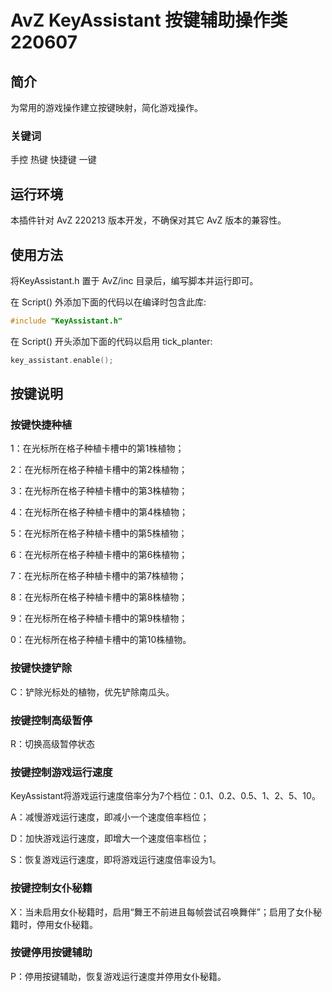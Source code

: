 # AvZ KeyAssistant 按键辅助操作类 220607

## 简介

为常用的游戏操作建立按键映射，简化游戏操作。
### 关键词
手控 热键 快捷键 一键

## 运行环境

本插件针对 AvZ 220213 版本开发，不确保对其它 AvZ 版本的兼容性。

## 使用方法
将KeyAssistant.h 置于 AvZ/inc 目录后，编写脚本并运行即可。

在 Script() 外添加下面的代码以在编译时包含此库:
```c++
#include "KeyAssistant.h"
```

在 Script() 开头添加下面的代码以启用 tick_planter:
```c++
key_assistant.enable();
```

## 按键说明

### 按键快捷种植
1：在光标所在格子种植卡槽中的第1株植物；

2：在光标所在格子种植卡槽中的第2株植物；

3：在光标所在格子种植卡槽中的第3株植物；

4：在光标所在格子种植卡槽中的第4株植物；

5：在光标所在格子种植卡槽中的第5株植物；


6：在光标所在格子种植卡槽中的第6株植物；

7：在光标所在格子种植卡槽中的第7株植物；

8：在光标所在格子种植卡槽中的第8株植物；

9：在光标所在格子种植卡槽中的第9株植物；

0：在光标所在格子种植卡槽中的第10株植物。

### 按键快捷铲除
C：铲除光标处的植物，优先铲除南瓜头。

### 按键控制高级暂停
R：切换高级暂停状态

### 按键控制游戏运行速度
KeyAssistant将游戏运行速度倍率分为7个档位：0.1、0.2、0.5、1、2、5、10。

A：减慢游戏运行速度，即减小一个速度倍率档位；

D：加快游戏运行速度，即增大一个速度倍率档位；

S：恢复游戏运行速度，即将游戏运行速度倍率设为1。

### 按键控制女仆秘籍
X：当未启用女仆秘籍时，启用“舞王不前进且每帧尝试召唤舞伴”；启用了女仆秘籍时，停用女仆秘籍。

### 按键停用按键辅助
P：停用按键辅助，恢复游戏运行速度并停用女仆秘籍。
